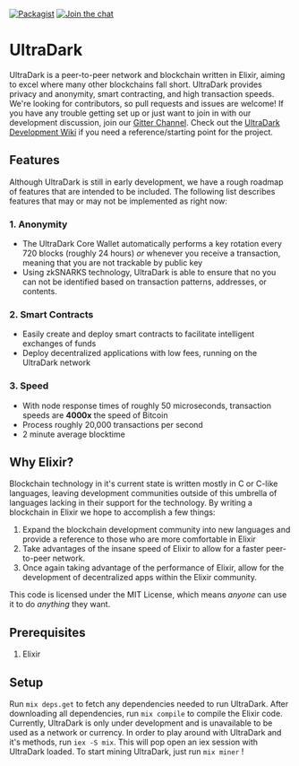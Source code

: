 [![Packagist](https://img.shields.io/badge/license-MIT-blue.svg)]()
[![Join the chat](https://img.shields.io/badge/chat-on%20gitter-%23ed1965.svg)](https://gitter.im/ultradark/Lobby)

# UltraDark
UltraDark is a peer-to-peer network and blockchain written in Elixir, aiming to excel where many other blockchains fall short. UltraDark provides privacy and anonymity, smart contracting, and high transaction speeds. We're looking for contributors, so pull requests and issues are welcome! If you have any trouble getting set up or just want to join in with
our development discussion, join our [Gitter Channel](https://gitter.im/ultradark/Lobby). Check out the [UltraDark Development Wiki](https://github.com/UltraDark/UltraDark/wiki) if
you need a reference/starting point for the project.

## Features
Although UltraDark is still in early development, we have a rough roadmap of features that are intended to be included. The following list describes features that may or may not be
implemented as right now:

### 1. Anonymity
  * The UltraDark Core Wallet automatically performs a key rotation every 720 blocks (roughly 24 hours) _or_ whenever you receive a transaction, meaning that you are not trackable by public key
  * Using zkSNARKS technology, UltraDark is able to ensure that no you can not be identified based on transaction patterns, addresses, or contents.
### 2. Smart Contracts
  * Easily create and deploy smart contracts to facilitate intelligent exchanges of funds
  * Deploy decentralized applications with low fees, running on the UltraDark network
### 3. Speed
  * With node response times of roughly 50 microseconds, transaction speeds are **4000x** the speed of Bitcoin
  * Process roughly 20,000 transactions per second
  * 2 minute average blocktime

## Why Elixir?
Blockchain technology in it's current state is written mostly in C or C-like languages, leaving development communities outside of this umbrella of languages
lacking in their support for the technology. By writing a blockchain in Elixir we hope to accomplish a few things:

1. Expand the blockchain development community into new languages and provide a reference to those who are more comfortable in Elixir
2. Take advantages of the insane speed of Elixir to allow for a faster peer-to-peer network.
3. Once again taking advantage of the performance of Elixir, allow for the development of decentralized apps within the Elixir community.

This code is licensed under the MIT License, which means _anyone_ can use it to do _anything_ they want.

## Prerequisites
1. Elixir

## Setup
Run `mix deps.get` to fetch any dependencies needed to run UltraDark. After downloading all dependencies, run `mix compile` to compile the Elixir code. Currently,
UltraDark is only under development and is unavailable to be used as a network or currency. In order to play around with UltraDark and it's methods, run `iex -S mix`. This
will pop open an iex session with UltraDark loaded. To start mining UltraDark, just run `mix miner` !
